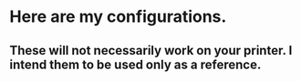 # Here are my configurations. 

## These will not necessarily work on your printer. I intend them to be used only as a reference.
